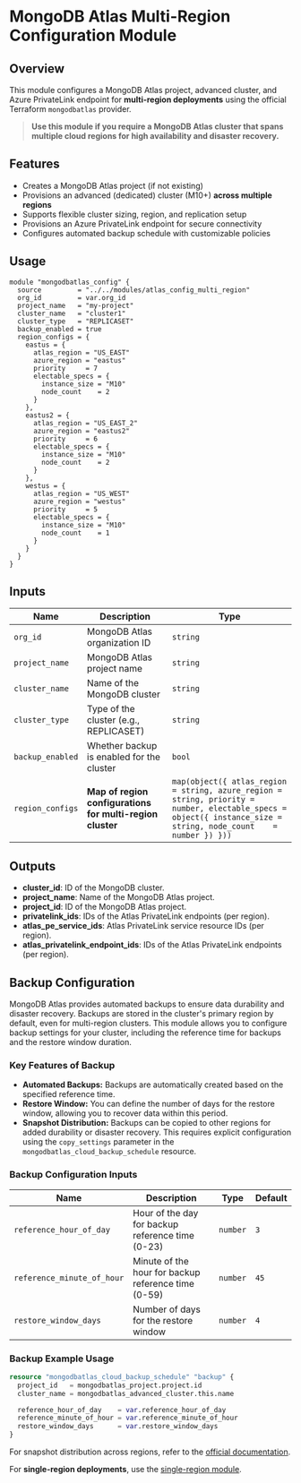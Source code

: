 # MongoDB Atlas Multi-Region Configuration Module

## Overview

This module configures a MongoDB Atlas project, advanced cluster, and Azure PrivateLink endpoint for **multi-region deployments** using the official Terraform `mongodbatlas` provider.

> **Use this module if you require a MongoDB Atlas cluster that spans multiple cloud regions for high availability and disaster recovery.**

## Features

- Creates a MongoDB Atlas project (if not existing)
- Provisions an advanced (dedicated) cluster (M10+) **across multiple regions**
- Supports flexible cluster sizing, region, and replication setup
- Provisions an Azure PrivateLink endpoint for secure connectivity
- Configures automated backup schedule with customizable policies

## Usage

```hcl
module "mongodbatlas_config" {
  source         = "../../modules/atlas_config_multi_region"
  org_id         = var.org_id
  project_name   = "my-project"
  cluster_name   = "cluster1"
  cluster_type   = "REPLICASET"
  backup_enabled = true
  region_configs = {
    eastus = {
      atlas_region = "US_EAST"
      azure_region = "eastus"
      priority     = 7
      electable_specs = {
        instance_size = "M10"
        node_count    = 2
      }
    },
    eastus2 = {
      atlas_region = "US_EAST_2"
      azure_region = "eastus2"
      priority     = 6
      electable_specs = {
        instance_size = "M10"
        node_count    = 2
      }
    },
    westus = {
      atlas_region = "US_WEST"
      azure_region = "westus"
      priority     = 5
      electable_specs = {
        instance_size = "M10"
        node_count    = 1
      }
    }
  }
}
```

## Inputs

| Name            | Description                                              | Type                                                                 |
|-----------------|----------------------------------------------------------|----------------------------------------------------------------------|
| `org_id`        | MongoDB Atlas organization ID                            | `string`                                                             |
| `project_name`  | MongoDB Atlas project name                               | `string`                                                             |
| `cluster_name`  | Name of the MongoDB cluster                              | `string`                                                             |
| `cluster_type`  | Type of the cluster (e.g., REPLICASET)                   | `string`                                                             |
| `backup_enabled`| Whether backup is enabled for the cluster                | `bool`                                                               |
| `region_configs`| **Map of region configurations for multi-region cluster**| `map(object({ atlas_region = string, azure_region = string, priority = number, electable_specs = object({ instance_size = string, node_count    = number }) }))` |

## Outputs

- **cluster\_id**: ID of the MongoDB cluster.
- **project\_name**: Name of the MongoDB Atlas project.
- **project\_id**: ID of the MongoDB Atlas project.
- **privatelink\_ids**: IDs of the Atlas PrivateLink endpoints (per region).
- **atlas\_pe\_service\_ids**: Atlas PrivateLink service resource IDs (per region).
- **atlas\_privatelink\_endpoint\_ids**: IDs of the Atlas PrivateLink endpoints (per region).

## Backup Configuration

MongoDB Atlas provides automated backups to ensure data durability and disaster recovery. Backups are stored in the cluster's primary region by default, even for multi-region clusters. This module allows you to configure backup settings for your cluster, including the reference time for backups and the restore window duration.

### Key Features of Backup

- **Automated Backups:** Backups are automatically created based on the specified reference time.
- **Restore Window:** You can define the number of days for the restore window, allowing you to recover data within this period.
- **Snapshot Distribution:** Backups can be copied to other regions for added durability or disaster recovery. This requires explicit configuration using the `copy_settings` parameter in the `mongodbatlas_cloud_backup_schedule` resource.

### Backup Configuration Inputs

| Name                     | Description                                      | Type   | Default |
|--------------------------|--------------------------------------------------|--------|---------|
| `reference_hour_of_day`  | Hour of the day for backup reference time (0-23) | `number` | `3`     |
| `reference_minute_of_hour` | Minute of the hour for backup reference time (0-59) | `number` | `45`    |
| `restore_window_days`    | Number of days for the restore window            | `number` | `4`     |

### Backup Example Usage

```tf
resource "mongodbatlas_cloud_backup_schedule" "backup" {
  project_id   = mongodbatlas_project.project.id
  cluster_name = mongodbatlas_advanced_cluster.this.name

  reference_hour_of_day    = var.reference_hour_of_day
  reference_minute_of_hour = var.reference_minute_of_hour
  restore_window_days      = var.restore_window_days
}
```

For snapshot distribution across regions, refer to the [official documentation](https://registry.terraform.io/providers/mongodb/mongodbatlas/latest/docs/resources/cloud_backup_schedule#example-usage---create-a-cluster-with-cloud-backup-enabled-with-snapshot-distribution).

For **single-region deployments**, use the [single-region module](../../single-region/atlas_config_single_region/readme.md).
